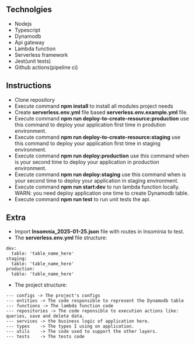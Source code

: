 ## Technolgies

- Nodejs
- Typescript
- Dynamodb
- Api gateway
- Lambda function
- Serverless framework
- Jest(unit tests)
- Github actions(pipeline ci)

## Instructions

- Clone repository
- Execute command **npm install** to install all modules project needs
- Create **serverless.env.yml** file based **serverless.env.example.yml** file.
- Execute command **npm run deploy-to-create-resource:production** use this command to deploy your application first time in prodution environment.
- Execute command **npm run deploy-to-create-resource:staging** use this command to deploy your application first time in staging environment.
- Execute command **npm run deploy:production** use this command when is your second time to deploy your application in production environment.
- Execute command **npm run deploy:staging** use this command when is your second time to deploy your application in staging environment.
- Execute command **npm run start:dev** to run lambda function locally. WARN: you need deploy application one time to create Dynamodb table.
- Execute command **npm run test** to run unit tests the api.

## Extra

- Import **Insomnia_2025-01-25.json** file with routes in Insominia to test.
- The **serverless.env.yml** file structure:

```
dev:
  table: 'table_name_here'
staging:
  table: 'table_name_here'
production:
  table: 'table_name_here'

```

- The project structure:

```
--- configs -> The project's configs
--- entities -> The code responsible to represent the Dynamodb table
--- functions -> The lambda function code
--- repositories -> The code reponsible to execution actions like: queries, save and delete data.
--- services -> the business logic of application here.
--- types    -> The types I using on application.
--- utils    -> The code used to support the other layers.
--- tests    -> The tests code
```
